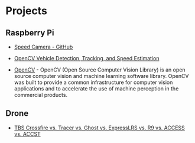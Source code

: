 # Projects

## Raspberry Pi
- [Speed Camera - GitHub](https://github.com/pageauc/speed-camera)

- [OpenCV Vehicle Detection, Tracking, and Speed Estimation](https://www.pyimagesearch.com/2019/12/02/opencv-vehicle-detection-tracking-and-speed-estimation/)

- [OpenCV](https://opencv.org/) - OpenCV (Open Source Computer Vision Library) is an open source computer vision and machine learning software library. OpenCV was built to provide a common infrastructure for computer vision applications and to accelerate the use of machine perception in the commercial products.

## Drone
- [TBS Crossfire vs. Tracer vs. Ghost vs. ExpressLRS vs. R9 vs. ACCESS vs. ACCST](https://youtu.be/a8cy5BK5SbU)